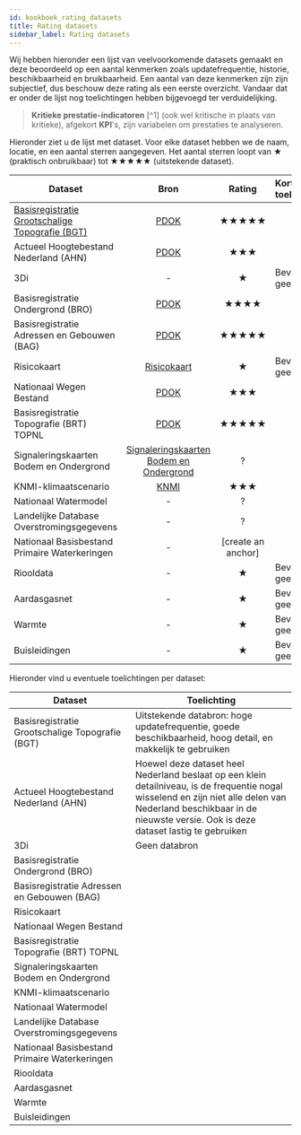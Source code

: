 ```yaml
---
id: kookboek_rating_datasets
title: Rating datasets
sidebar_label: Rating datasets
---
```


Wij hebben hieronder een lijst van veelvoorkomende datasets gemaakt en deze beoordeeld op een aantal kenmerken zoals updatefrequentie, historie, beschikbaarheid en bruikbaarheid. Een aantal van deze kenmerken zijn zijn subjectief, dus beschouw deze rating als een eerste overzicht. Vandaar dat er onder de lijst nog toelichtingen hebben bijgevoegd ter verduidelijking.

>**Kritieke prestatie-indicatoren** [^1] (ook wel kritische in plaats van kritieke), afgekort **KPI**'s, zijn variabelen om prestaties te analyseren.

Hieronder ziet u de lijst met dataset. Voor elke dataset hebben we de naam, locatie, en een aantal sterren aangegeven. Het aantal sterren loopt van &#9733; (praktisch onbruikbaar) tot &#9733;&#9733;&#9733;&#9733;&#9733; (uitstekende dataset).

|Dataset|Bron|Rating|Korte toelichting|
|---|:---:|:---:|:---|
| [Basisregistratie Grootschalige Topografie (BGT)](#bgt)    | [PDOK](https://www.pdok.nl) | &#9733;&#9733;&#9733;&#9733;&#9733; ||
| Actueel Hoogtebestand Nederland (AHN)             | [PDOK](https://www.pdok.nl) | &#9733;&#9733;&#9733; ||
| 3Di                                               | - | &#9733; | Bevat geen data |
| Basisregistratie Ondergrond (BRO)                 | [PDOK](https://www.pdok.nl) | &#9733;&#9733;&#9733;&#9733; ||
| Basisregistratie Adressen en Gebouwen (BAG)       | [PDOK](https://www.pdok.nl) | &#9733;&#9733;&#9733;&#9733;&#9733; ||
| Risicokaart                                       | [Risicokaart](https://www.risicokaart.nl)  | &#9733; | Bevat geen data |
| Nationaal Wegen Bestand                           | [PDOK](https://www.pdok.nl) | &#9733;&#9733;&#9733; ||
| Basisregistratie Topografie (BRT) TOPNL           | [PDOK](https://www.pdok.nl) | &#9733;&#9733;&#9733;&#9733;&#9733; ||
| Signaleringskaarten Bodem en Ondergrond           | [Signaleringskaarten Bodem en Ondergrond](http://www.signaleringskaarten.nl)    | ? ||
| KNMI-klimaatscenario                              | [KNMI](http://www.klimaatscenarios.nl) | &#9733;&#9733;&#9733; ||
| Nationaal Watermodel                              | - | ? ||
| Landelijke Database Overstromingsgegevens         | - | ? ||
| Nationaal Basisbestand Primaire Waterkeringen     | - | [create an anchor]||
| Riooldata                                         | - | &#9733; | Bevat geen data |
| Aardasgasnet                                      | - | &#9733; | Bevat geen data |
| Warmte                                            | - | &#9733; | Bevat geen data |
| Buisleidingen                                     | - | &#9733; | Bevat geen data |

Hieronder vind u eventuele toelichtingen per dataset:

|Dataset|Toelichting|
|---|---|
| <a name="bgt"></a> Basisregistratie Grootschalige Topografie (BGT) | Uitstekende databron: hoge updatefrequentie, goede beschikbaarheid, hoog detail, en makkelijk te gebruiken |
| Actueel Hoogtebestand Nederland (AHN)             | Hoewel deze dataset heel Nederland beslaat op een klein detailniveau, is de frequentie nogal wisselend en zijn niet alle delen van Nederland beschikbaar in de nieuwste versie. Ook is deze dataset lastig te gebruiken |
| 3Di                                               | Geen databron |
| Basisregistratie Ondergrond (BRO)                 | |
| Basisregistratie Adressen en Gebouwen (BAG)       | |
| Risicokaart                                       | |
| Nationaal Wegen Bestand                           | |
| Basisregistratie Topografie (BRT) TOPNL           | |
| Signaleringskaarten Bodem en Ondergrond           | |
| KNMI-klimaatscenario                              | |
| Nationaal Watermodel                              | |
| Landelijke Database Overstromingsgegevens         | |
| Nationaal Basisbestand Primaire Waterkeringen     | |
| Riooldata                                         | |
| Aardasgasnet                                      | |
| Warmte                                            | |
| Buisleidingen                                     | |